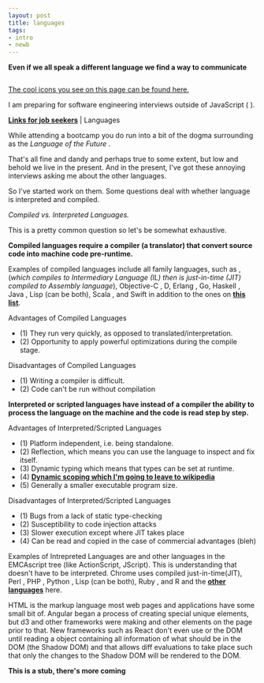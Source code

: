 ```yaml
---
layout: post
title: languages
tags:
- intro
- newb
---
```


**Even if we all speak a different language we find a way to communicate**

<img src="notes.jpg" alt="">

<a href="http://fizzed.com/oss/font-mfizz">The cool icons you see on this page can be found here.</a>

I am preparing for software engineering interviews outside of JavaScript ( <i class="icon-javascript-alt"></i>).

**[Links for job seekers](/job-seekers "Qualitative Language Characteristics")** | Languages

While attending a <i class="icon-javascript-alt"></i> bootcamp you do run into a bit of the dogma surrounding <i class="icon-javascript-alt"></i> as the *<i class="fa fa-quote-left"></i> Language of the Future <i class="fa fa-quote-right"></i>*.

That's all fine and dandy and perhaps true to some extent, but low and behold we live in the present. And in the present, I've got these annoying interviews asking me about the other languages.

So I've started work on them. Some questions deal with whether language is interpreted and compiled.

*Compiled vs. Interpreted Languages.*

This is a pretty common question so let's be somewhat exhaustive.

**Compiled languages require a compiler (a translator) that convert source code into machine code pre-runtime.**

Examples of compiled languages include all <i class="icon-c"></i> family languages, such as <i class="icon-c"></i>,
<i class="icon-csharp"></i> (*which compiles to Intermediary Language (IL) then is just-in-time (JIT) compiled to Assembly language*), Objective-C <i class="icon-objc"></i>, D,
Erlang <i class="icon-erlang"></i>, Go, Haskell <i class="icon-haskell"></i>, Java <i class="icon-java-bold"></i>, Lisp (can be both), Scala <i class="icon-scala"></i>, and Swift in addition to the ones on **<a href="https://en.wikipedia.org/wiki/Compiled_language">this list</a>**.

Advantages of Compiled Languages

* (1) They run very quickly, as opposed to translated/interpretation.
* (2) Opportunity to apply powerful optimizations during the compile stage.

Disadvantages of Compiled Languages

* (1) Writing a compiler is difficult.
* (2) Code can't be run without compilation

**Interpreted or scripted languages have instead of a compiler the ability to process the language on the machine and the code is read step by step.**

Advantages of  Interpreted/Scripted Languages

* (1) Platform independent, i.e. being standalone.
* (2) Reflection, which means you can use the language to inspect and fix itself.
* (3) Dynamic typing which means that types can be set at runtime.
* (4) **<a href="https://en.wikipedia.org/wiki/Scope_(computer_science)#Dynamic_scoping">Dynamic scoping which I'm going to leave to wikipedia</a>**
* (5) Generally a smaller executable program size.

Disadvantages of Interpreted/Scripted Languages

* (1) Bugs from a lack of static type-checking
* (2) Susceptibility to code injection attacks
* (3) Slower execution except where JIT takes place
* (4) Can be read and copied in the case of commercial advantages (bleh)

Examples of Intrepreted Languages are <i class="icon-javascript"></i> and other languages in the EMCAscript tree (like ActionScript, JScript). This is understanding that <i class="icon-javascript"></i> doesn't have to be interpreted. Chrome uses compiled just-in-time(JIT), Perl <i class="icon-perl"></i>, PHP <i class="icon-php"></i>, Python <i class="icon-python"></i>, Lisp (can be both), Ruby <i class="icon-ruby"></i>, and R and the **<a href="https://en.wikipedia.org/wiki/Interpreted_language">other languages</a>** here.

HTML <i class="icon-html"></i> is the markup language most web pages and applications have some small bit of. Angular began a process of creating special unique <i class="icon-html"></i> elements, but d3 and other <i class="icon-javascript"></i> frameworks were making <i class="icon-svg"></i> and other elements on the page prior to that. New frameworks such as React don't even use <i class="icon-html"></i> or the DOM until reading a <i class="icon-javascript"></i> object containing all information of what should be in the DOM (the Shadow DOM) and that allows diff evaluations to take place such that only the changes to the Shadow DOM will be rendered to the DOM.

**This is a stub, there's more coming**
